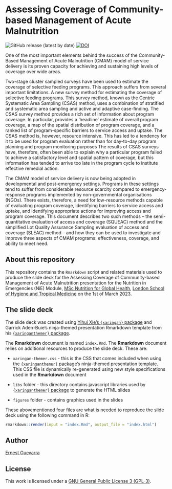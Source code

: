 
<!-- README.md is generated from README.Rmd. Please edit that file -->

# Assessing Coverage of Community-based Management of Acute Malnutrition

<!-- badges: start -->

![GitHub release (latest by
date)](https://img.shields.io/github/v/release/ernestguevarra/coverageCMAM)
[![DOI](https://zenodo.org/badge/173656565.svg)](https://zenodo.org/badge/latestdoi/173656565)
<!-- badges: end -->

One of the most important elements behind the success of the
Community-Based Management of Acute Malnutrition (CMAM) model of service
delivery is its proven capacity for achieving and sustaining high levels
of coverage over wide areas.

Two-stage cluster sampled surveys have been used to estimate the
coverage of selective feeding programs. This approach suffers from
several important limitations. A new survey method for estimating the
coverage of selective feeding programs. This survey method, known as the
Centric Systematic Area Sampling (CSAS) method, uses a combination of
stratified and systematic area sampling and active and adaptive
case-finding. The CSAS survey method provides a rich set of information
about program coverage. In particular, provides a ‘headline’ estimate of
overall program coverage, a map of the spatial distribution of program
coverage, and a ranked list of program-specific barriers to service
access and uptake. The CSAS method is, however, resource intensive. This
has led to a tendency for it to be used for program evaluation rather
than for day-to-day program planning and program monitoring purposes The
results of CSAS surveys have, therefore, often been able to explain why
a particular program failed to achieve a satisfactory level and spatial
pattern of coverage, but this information has tended to arrive too late
in the program cycle to institute effective remedial action.

The CMAM model of service delivery is now being adopted in developmental
and post-emergency settings. Programs in these settings tend to suffer
from considerable resource scarcity compared to emergency-response
programs implemented by non-governmental organisations (NGOs). There
exists, therefore, a need for low-resource methods capable of evaluating
program coverage, identifying barriers to service access and uptake, and
identifying appropriate actions for improving access and program
coverage. This document describes two such methods – the
semi-quantitative evaluation of access and coverage (SQUEAC) method and
the simplified Lot Quality Assurance Sampling evaluation of access and
coverage (SLEAC) method – and how they can be used to investigate and
improve three aspects of CMAM programs: effectiveness, coverage, and
ability to meet need.

## About this repository

This repository contains the `Rmarkdown` script and related materials
used to produce the slide deck for the Assessing Coverage of
Community-based Management of Acute Malnutrition presentation for the
Nutrition in Emergencies (NiE) Module, [MSc Nutrition for Global
Health](https://www.lshtm.ac.uk/study/courses/masters-degrees/nutrition-global-health),
[London School of Hygiene and Tropical
Medicine](https://www.lshtm.ac.uk/) on the 1st of March 2023.

## The slide deck

The slide deck was created using [Yihui Xie’s `{xaringan}`
package](https://github.com/yihui/xaringan) and Garrick Aden-Buie’s
ninja-themed presentation Rmarkdown template from his
[`{xaringanthemer}`
package](https://github.com/gadenbuie/xaringanthemer).

The **Rmarkdown** document is named `index.Rmd`. The **Rmarkdown**
document relies on additional resources to produce the slide deck. These
are:

- `xaringan-themer.css` - this is the CSS that comes included when using
  the [`{xaringanthemer}`
  package](https://github.com/gadenbuie/xaringanthemer)’s ninja-themed
  presentation template. This CSS file is dynamically re-generated using
  new style specifications used in the **Rmarkdown** document

- `libs` folder - this directory contains javascript libraries used by
  [`{xaringanthemer}`
  package](https://github.com/gadenbuie/xaringanthemer) to generate the
  HTML slides

- `figures` folder - contains graphics used in the slides

These abovementioned four files are what is needed to reproduce the
slide deck using the following command in R:

``` r
rmarkdown::render(input = "index.Rmd", output_file = "index.html")
```

## Author

[Ernest Guevarra](https://ernest.guevarra.io)

## License

This work is licensed under a [GNU General Public License 3
(GPL-3)](https://github.com/ernestguevarra/coverageCMAM/blob/master/LICENSE.md).
